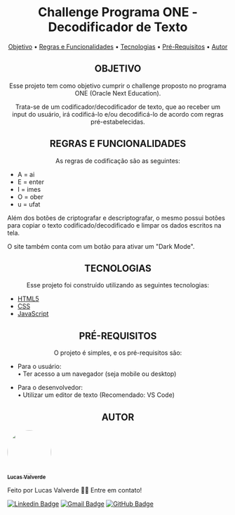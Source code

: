 <h1 align="center">Challenge Programa ONE - Decodificador de Texto</h1>

<p align="center">
 <a href="#objetivo">Objetivo</a> •
 <a href="#regras">Regras e Funcionalidades</a> • 
 <a href="#tecnologias">Tecnologias</a> • 
 <a href="#pre-requisitos">Pré-Requisitos</a> • 
 <a href="#autor">Autor</a>
</p>

<h2 align="center" id=objetivo> OBJETIVO </h2>
<p align="center"> Esse projeto tem como objetivo cumprir o challenge proposto no programa ONE (Oracle Next Education).</p>

<p align="center">
Trata-se de um codificador/decodificador de texto, que ao receber um input do usuário, irá codificá-lo e/ou decodificá-lo de acordo com regras pré-estabelecidas.
</p>

<h2 align="center" id=regras> REGRAS E FUNCIONALIDADES </h2>
<p align="center">
As regras de codificação são as seguintes:
<ul>
<li>A = ai<br></li>
<li>E = enter<br></li>
<li>I = imes<br></li>
<li>O = ober<br></li>
<li>u = ufat<br></li>
</ul>

Além dos botões de criptografar e descriptografar, o mesmo possui botões para copiar o texto codificado/decodificado e limpar os dados escritos na tela.

O site também conta com um botão para ativar um "Dark Mode".

<h2 align="center" id=tecnologias> TECNOLOGIAS </h2>
<p align="center" > 
Esse projeto foi construído utilizando as seguintes tecnologias: 

- [HTML5](https://html.spec.whatwg.org/multipage/)
- [CSS](https://www.w3.org/Style/CSS/Overview.en.html)
- [JavaScript](https://www.javascript.com)

</p>

<h2 align="center" id=pre-requisitos> PRÉ-REQUISITOS </h2>
<p align="center" > 
O projeto é simples, e os pré-requisitos são:

- Para o usuário:<br>
    • Ter acesso a um navegador (seja mobile ou desktop)

- Para o desenvolvedor:<br>
    • Utilizar um editor de texto (Recomendado: VS Code)
</p>

<h2 align="center" id=autor> AUTOR </h2>
<a href="https://www.linkedin.com/in/valverde-lucas/">
 <img style="border-radius: 50%;" src="https://avatars.githubusercontent.com/u/143420345?v=4" width="100px;" alt=""/>
 <br />
 <sub><b>Lucas Valverde</b></sub></a> <a href="https://www.linkedin.com/in/valverde-lucas/"></a>


Feito por Lucas Valverde 👋🏻 
Entre em contato!

[![Linkedin Badge](https://img.shields.io/badge/-Lucas-blue?style=flat-square&logo=Linkedin&logoColor=white&link=https://www.linkedin.com/in/valverde-lucas/)](https://www.linkedin.com/in/valverde-lucas/)
[![Gmail Badge](https://img.shields.io/badge/-valverdelucas95@gmail.com-c14438?style=flat-square&logo=Gmail&logoColor=white&link=mailto:valverdelucas95@gmail.com)](mailto:valverdelucas95@gmail.com)
[![GitHub Badge](https://img.shields.io/badge/-Lucas-black?style=flat-square&logo=GitHub&logoColor=yellow&link=https://www.github.com/ValverdeLucas/)](https://www.github.com/ValverdeLucas/)
</p>
